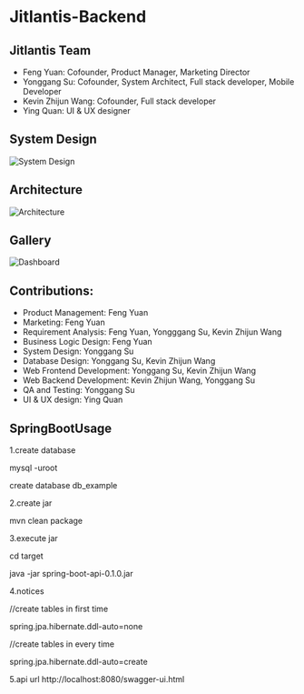 # Jitlantis-Backend

## Jitlantis Team
- Feng Yuan: Cofounder, Product Manager, Marketing Director
- Yonggang Su: Cofounder, System Architect, Full stack developer, Mobile Developer
- Kevin Zhijun Wang: Cofounder, Full stack developer
- Ying Quan: UI & UX designer

## System Design
![System Design](https://user-images.githubusercontent.com/58012125/90318570-5f974f80-deff-11ea-908b-413f72bf750d.png)

## Architecture
![Architecture](https://user-images.githubusercontent.com/58012125/90318700-47740000-df00-11ea-98ee-29f74af087fe.png)

## Gallery
![Dashboard](https://user-images.githubusercontent.com/58012125/99997466-32263180-2d8b-11eb-8bf2-ba7d9067836b.png)

## Contributions:
- Product Management: Feng Yuan
- Marketing: Feng Yuan
- Requirement Analysis: Feng Yuan, Yongggang Su, Kevin Zhijun Wang
- Business Logic Design: Feng Yuan
- System Design: Yonggang Su
- Database Design: Yonggang Su, Kevin Zhijun Wang
- Web Frontend Development: Yonggang Su, Kevin Zhijun Wang
- Web Backend Development: Kevin Zhijun Wang, Yonggang Su
- QA and Testing: Yonggang Su
- UI & UX design: Ying Quan

## SpringBootUsage

1.create database

mysql -uroot

create database db_example

2.create jar

mvn clean package

3.execute jar

cd target

java -jar spring-boot-api-0.1.0.jar

4.notices

//create tables in first time 

spring.jpa.hibernate.ddl-auto=none

//create tables in every time

spring.jpa.hibernate.ddl-auto=create 

5.api url
http://localhost:8080/swagger-ui.html